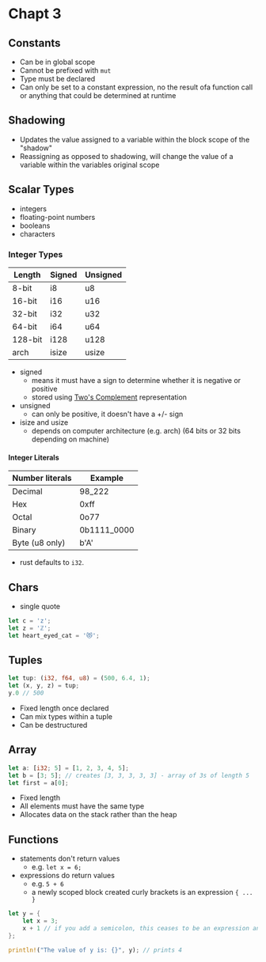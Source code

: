 # Chapt 3

## Constants

- Can be in global scope
- Cannot be prefixed with `mut`
- Type must be declared
- Can only be set to a constant expression, no the result ofa function call or anything that could be determined at runtime

## Shadowing

- Updates the value assigned to a variable within the block scope of the "shadow"
- Reassigning as opposed to shadowing, will change the value of a variable within the variables original scope

## Scalar Types

- integers
- floating-point numbers
- booleans
- characters

### Integer Types

| Length  | Signed | Unsigned |
| ------- | ------ | -------- |
| 8-bit   | i8     | u8       |
| 16-bit  | i16    | u16      |
| 32-bit  | i32    | u32      |
| 64-bit  | i64    | u64      |
| 128-bit | i128   | u128     |
| arch    | isize  | usize    |

- signed
  - means it must have a sign to determine whether it is negative or positive
  - stored using [Two's Complement](https://en.wikipedia.org/wiki/Two%27s_complement) representation
- unsigned
  - can only be positive, it doesn't have a +/- sign
- isize and usize
  - depends on computer architecture (e.g. arch) (64 bits or 32 bits depending on machine)

#### Integer Literals

| Number literals | Example     |
| --------------- | ----------- |
| Decimal         | 98_222      |
| Hex             | 0xff        |
| Octal           | 0o77        |
| Binary          | 0b1111_0000 |
| Byte (u8 only)  | b'A'        |

- rust defaults to `i32`.

## Chars

- single quote

```rust
let c = 'z';
let z = 'ℤ';
let heart_eyed_cat = '😻';
```

## Tuples

```rust
let tup: (i32, f64, u8) = (500, 6.4, 1);
let (x, y, z) = tup;
y.0 // 500
```

- Fixed length once declared
- Can mix types within a tuple
- Can be destructured

## Array

```rust
let a: [i32; 5] = [1, 2, 3, 4, 5];
let b = [3; 5]; // creates [3, 3, 3, 3, 3] - array of 3s of length 5
let first = a[0];
```

- Fixed length
- All elements must have the same type
- Allocates data on the stack rather than the heap

## Functions

- statements don't return values
  - e.g. `let x = 6;`
- expressions do return values
  - e.g. `5 + 6`
  - a newly scoped block created curly brackets is an expression `{ ... }`
```rust
let y = {
    let x = 3;
    x + 1 // if you add a semicolon, this ceases to be an expression and returns nothing ()
};

println!("The value of y is: {}", y); // prints 4
```